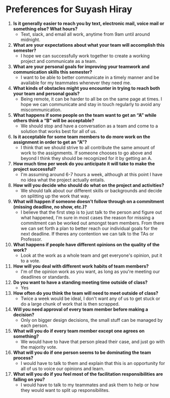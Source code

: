 # Preferences for Suyash Hiray

1. __Is it generally easier to reach you by text, electronic mail, voice mail or something else?  What hours?__ 
   * Text, slack, and email all work, anytime from 9am until around midnight.
1. __What are your expectations about what your team will accomplish this semester?__ 
   * I hope we can successfully work together to create a working project and communicate as a team.
1. __What are your personal goals for improving your teamwork and communication skills this semester?__ 
   * I want to be able to better communicate in a timely manner and be available for my teammates whenever they need me.
1. __What kinds of obstacles might you encounter in trying to reach both your team and personal goals?__ 
   * Being remote, it can be harder to all be on the same page at times. I hope we can communicate and stay in touch regularly to avoid any miscommunication.
1. __What happens if some people on the team want to get an “A” while others think a “B” will be acceptable?__ 
   * We should stop and have a conversation as a team and come to a solution that works best for all of us.
1. __Is it acceptable for some team members to do more work on the assignment in order to get an “A”?__ 
   * I think that we should strive to all contribute the same amount of work to the assignments. If someone chooses to go above and beyond I think they should be recognized for it by getting an A.
1. __How much time per week do you anticipate it will take to make the project successful?__ 
   * I'm assuming around 6-7 hours a week, although at this point I have no idea what the project actually entails.
1. __How will you decide who should do what on the project and activities?__ 
   * We should talk about our different skills or backgrounds and decide on splitting up the work that way.
1. __What will happen if someone doesn’t follow through on a commitment (missing deadline, no show, etc.)?__ 
   * I believe that the first step is to just talk to the person and figure out what happened, I'm sure in most cases the reason for missing a commitment can be worked out amongst team members. From there we can set forth a plan to better reach our individual goals for the next deadline. If theres any contention we can talk to the TAs or Professor.
1. __What happens if people have different opinions on the quality of the work?__ 
   * Look at the work as a whole team and get everyone's opinion, put it to a vote.
1. __How will you deal with different work habits of team members?__ 
   * I'm of the opinion work as you want, as long as you're meeting our deadlines or standards.
1. __Do you want to have a standing meeting time outside of class?__ 
   * Yes
1. __How often do you think the team will need to meet outside of class?__ 
   * Twice a week would be ideal, I don't want any of us to get stuck or do a large chunk of work that is then scrapped.
1. __Will you need approval of every team member before making a decision?__ 
   * Only on bigger design decisions, the small stuff can be managed by each person.
1. __What will you do if every team member except one agrees on something?__ 
   * We would have to have that person plead their case, and just go with the majority vote.
1. __What will you do if one person seems to be dominating the team process?__ 
   * I would have to talk to them and explain that this is an opportunity for all of us to voice our opinions and learn.
1. __What will you do if you feel most of the facilitation responsibilities are falling on you?__ 
   * I would have to talk to my teammates and ask them to help or how they would want to split up responsibilites.